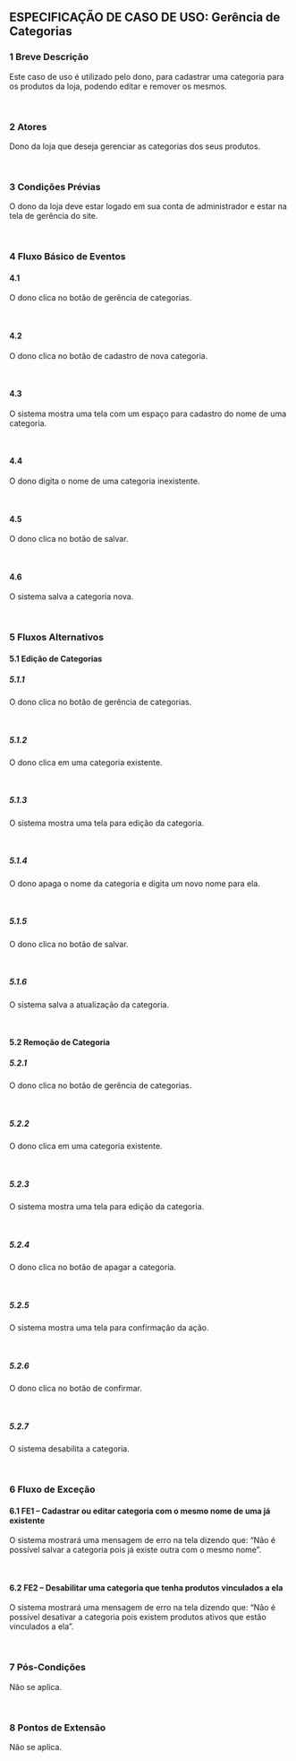## ESPECIFICAÇÃO DE CASO DE USO: Gerência de Categorias

### 1 Breve Descrição

Este caso de uso é utilizado pelo dono, para cadastrar uma categoria para os produtos da loja, podendo editar e remover os mesmos.

<br>

### 2 Atores

Dono da loja que deseja gerenciar as categorias dos seus produtos.

<br>

### 3 Condições Prévias

O dono da loja deve estar logado em sua conta de administrador e estar na tela de gerência do site.


<br>

### 4 Fluxo Básico de Eventos
#### 4.1 

O dono clica no botão de gerência de categorias.
    
<br>

#### 4.2

O dono clica no botão de cadastro de nova categoria.

<br>

#### 4.3

O sistema mostra uma tela com um espaço para cadastro do nome de uma categoria.

<br>

#### 4.4

O dono digita o nome de uma categoria inexistente.

<br>

#### 4.5

O dono clica no botão de salvar.

<br>

#### 4.6

O sistema salva a categoria nova.

<br>

### 5 Fluxos Alternativos
#### 5.1 Edição de Categorias
##### 5.1.1

O dono clica no botão de gerência de categorias.

<br>

##### 5.1.2

O dono clica em uma categoria existente.

<br>

##### 5.1.3

O sistema mostra uma tela para edição da categoria.

<br>

##### 5.1.4

O dono apaga o nome da categoria e digita um novo nome para ela.

<br>

##### 5.1.5

O dono clica no botão de salvar.

<br>

##### 5.1.6

O sistema salva a atualização da categoria.

<br>

#### 5.2 Remoção de Categoria
##### 5.2.1

O dono clica no botão de gerência de categorias.

<br>

##### 5.2.2

O dono clica em uma categoria existente.

<br>

##### 5.2.3

O sistema mostra uma tela para edição da categoria.

<br>

##### 5.2.4

O dono clica no botão de apagar a categoria.

<br>

##### 5.2.5

O sistema mostra uma tela para confirmação da ação.

<br>

##### 5.2.6

O dono clica no botão de confirmar.

<br>

##### 5.2.7

O sistema desabilita a categoria.

<br>

### 6 Fluxo de Exceção

#### 6.1 FE1 – Cadastrar ou editar categoria com o mesmo nome de uma já existente

O sistema mostrará uma mensagem de erro na tela dizendo que:
“Não é possível salvar a categoria pois já existe outra com o mesmo nome”.

<br>

#### 6.2 FE2 – Desabilitar uma categoria que tenha produtos vinculados a ela

O sistema mostrará uma mensagem de erro na tela dizendo que:
“Não é possível desativar a categoria pois existem produtos ativos que estão vinculados a ela”.


<br>

### 7 Pós-Condições 

Não se aplica.

<br>

### 8 Pontos de Extensão

Não se aplica.

<br>